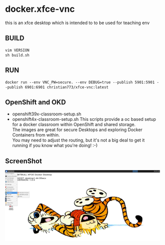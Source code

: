# docker.xfce-vnc
this is an xfce desktop which is intended to to be used for teaching env

## BUILD
```
vim VERSION
sh build.sh
```

## RUN
```
docker run --env VNC_PW=secure. --env DEBUG=true --publish 5901:5901 --publish 6901:6901 christian773/xfce-vnc:latest
```

## OpenShift and OKD
* openshift39x-classroom-setup.sh
* openshift4x-classroom-setup.sh
This scripts provide a oc based setup for a docker classroom within OpenShift and shared storage.   
The images are great for secure Desktops and exploring Docker Containers from within.    
You may need to adjust the routing, but it's not a big deal to get it running if you know what you're doing! :-)   

## ScreenShot
![](ss.png)
